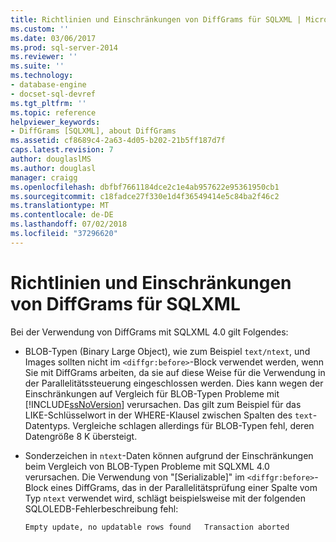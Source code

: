 ```yaml
---
title: Richtlinien und Einschränkungen von DiffGrams für SQLXML | Microsoft-Dokumentation
ms.custom: ''
ms.date: 03/06/2017
ms.prod: sql-server-2014
ms.reviewer: ''
ms.suite: ''
ms.technology:
- database-engine
- docset-sql-devref
ms.tgt_pltfrm: ''
ms.topic: reference
helpviewer_keywords:
- DiffGrams [SQLXML], about DiffGrams
ms.assetid: cf8689c4-2a63-4d05-b202-21b5ff187d7f
caps.latest.revision: 7
author: douglaslMS
ms.author: douglasl
manager: craigg
ms.openlocfilehash: dbfbf7661184dce2c1e4ab957622e95361950cb1
ms.sourcegitcommit: c18fadce27f330e1d4f36549414e5c84ba2f46c2
ms.translationtype: MT
ms.contentlocale: de-DE
ms.lasthandoff: 07/02/2018
ms.locfileid: "37296620"
---
```

# <a name="guidelines-and-limitations-of-diffgrams-in-sqlxml"></a>Richtlinien und Einschränkungen von DiffGrams für SQLXML
  Bei der Verwendung von DiffGrams mit SQLXML 4.0 gilt Folgendes:  
  
-   BLOB-Typen (Binary Large Object), wie zum Beispiel `text/ntext`, und Images sollten nicht im `<diffgr:before>`-Block verwendet werden, wenn Sie mit DiffGrams arbeiten, da sie auf diese Weise für die Verwendung in der Parallelitätssteuerung eingeschlossen werden. Dies kann wegen der Einschränkungen auf Vergleich für BLOB-Typen Probleme mit [!INCLUDE[ssNoVersion](../../../includes/ssnoversion-md.md)] verursachen. Das gilt zum Beispiel für das LIKE-Schlüsselwort in der WHERE-Klausel zwischen Spalten des `text`-Datentyps. Vergleiche schlagen allerdings für BLOB-Typen fehl, deren Datengröße 8 K übersteigt.  
  
-   Sonderzeichen in `ntext`-Daten können aufgrund der Einschränkungen beim Vergleich von BLOB-Typen Probleme mit SQLXML 4.0 verursachen. Die Verwendung von "[Serializable]" im `<diffgr:before>`-Block eines DiffGrams, das in der Parallelitätsprüfung einer Spalte vom Typ `ntext` verwendet wird, schlägt beispielsweise mit der folgenden SQLOLEDB-Fehlerbeschreibung fehl:  
  
    ```  
    Empty update, no updatable rows found   Transaction aborted  
    ```  
  
  
